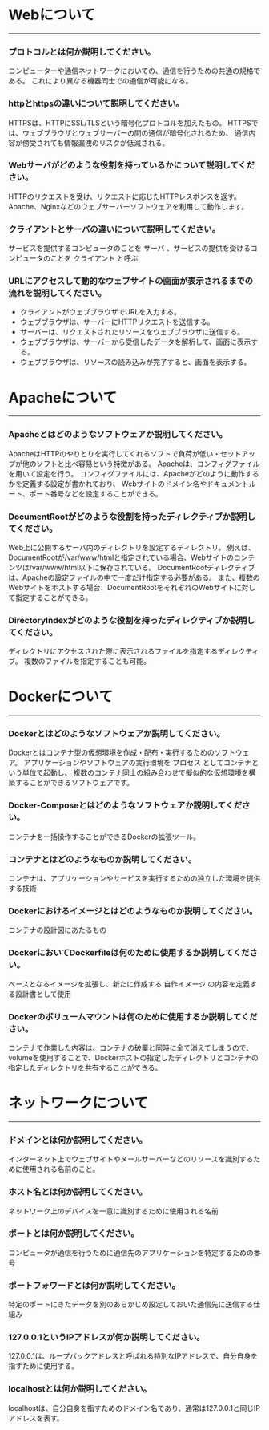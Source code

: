 # Webについて
---
### プロトコルとは何か説明してください。
コンピューターや通信ネットワークにおいての、通信を行うための共通の規格である。
これにより異なる機器同士での通信が可能になる。


### httpとhttpsの違いについて説明してください。
HTTPSは、HTTPにSSL/TLSという暗号化プロトコルを加えたもの。
HTTPSでは、ウェブブラウザとウェブサーバーの間の通信が暗号化されるため、
通信内容が傍受されても情報漏洩のリスクが低減される。


### Webサーバがどのような役割を持っているかについて説明してください。
HTTPのリクエストを受け、リクエストに応じたHTTPレスポンスを返す。
Apache、Nginxなどのウェブサーバーソフトウェアを利用して動作します。

### クライアントとサーバの違いについて説明してください。
サービスを提供するコンピュータのことを サーバ 、サービスの提供を受けるコンピュータのことを クライアント と呼ぶ


### URLにアクセスして動的なウェブサイトの画面が表示されるまでの流れを説明してください。
- クライアントがウェブブラウザでURLを入力する。
- ウェブブラウザは、サーバーにHTTPリクエストを送信する。
- サーバーは、リクエストされたリソースをウェブブラウザに送信する。
- ウェブブラウザは、サーバーから受信したデータを解析して、画面に表示する。
- ウェブブラウザは、リソースの読み込みが完了すると、画面を表示する。

# Apacheについて
---
### Apacheとはどのようなソフトウェアか説明してください。
ApacheはHTTPのやりとりを実行してくれるソフトで負荷が低い・セットアップが他のソフトと比べ容易という特徴がある。
Apacheは、コンフィグファイルを用いて設定を行う。
コンフィグファイルには、Apacheがどのように動作するかを定義する設定が書かれており、
Webサイトのドメイン名やドキュメントルート、ポート番号などを設定することができる。

### DocumentRootがどのような役割を持ったディレクティブか説明してください。
Web上に公開するサーバ内のディレクトリを設定するディレクトリ。
例えば、DocumentRootが/var/www/htmlと指定されている場合、Webサイトのコンテンツは/var/www/html以下に保存されている。
DocumentRootディレクティブは、Apacheの設定ファイルの中で一度だけ指定する必要がある。
また、複数のWebサイトをホストする場合、DocumentRootをそれぞれのWebサイトに対して指定することができる。
### DirectoryIndexがどのような役割を持ったディレクティブか説明してください。
ディレクトリにアクセスされた際に表示されるファイルを指定するディレクティブ。
複数のファイルを指定することも可能。


# Dockerについて
---
### Dockerとはどのようなソフトウェアか説明してください。
Dockerとはコンテナ型の仮想環境を作成・配布・実行するためのソフトウェア。
アプリケーションやソフトウェアの実行環境を プロセス としてコンテナという単位で起動し、
複数のコンテナ同士の組み合わせで擬似的な仮想環境を構築することができるソフトウェアです。


### Docker-Composeとはどのようなソフトウェアか説明してください。
コンテナを一括操作することができるDockerの拡張ツール。


### コンテナとはどのようなものか説明してください。
コンテナは、アプリケーションやサービスを実行するための独立した環境を提供する技術


### Dockerにおけるイメージとはどのようなものか説明してください。
コンテナの設計図にあたるもの


### DockerにおいてDockerfileは何のために使用するか説明してください。
ベースとなるイメージを拡張し、新たに作成する 自作イメージ の内容を定義する設計書として使用


### Dockerのボリュームマウントは何のために使用するか説明してください。
コンテナで作業した内容は、コンテナの破棄と同時に全て消えてしまうので、
volumeを使用することで、Dockerホストの指定したディレクトリとコンテナの指定したディレクトリを共有することができる。


# ネットワークについて
---
### ドメインとは何か説明してください。
インターネット上でウェブサイトやメールサーバーなどのリソースを識別するために使用される名前のこと。


### ホスト名とは何か説明してください。
ネットワーク上のデバイスを一意に識別するために使用される名前


### ポートとは何か説明してください。
コンピュータが通信を行うために通信先のアプリケーションを特定するための番号


### ポートフォワードとは何か説明してください。
特定のポートにきたデータを別のあらかじめ設定しておいた通信先に送信する仕組み


### 127.0.0.1というIPアドレスが何か説明してください。
127.0.0.1は、ループバックアドレスと呼ばれる特別なIPアドレスで、自分自身を指すために使用する。


### localhostとは何か説明してください。
localhostは、自分自身を指すためのドメイン名であり、通常は127.0.0.1と同じIPアドレスを表す。



